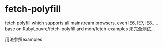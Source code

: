 # fetch-polyfill
fetch polyfill which supports all mainstream browsers, even  IE6, IE7, IE8.....
base on  RubyLouvre/fetch-polyfill and mdn/fetch-examples
未完全测试...

用法参照examples